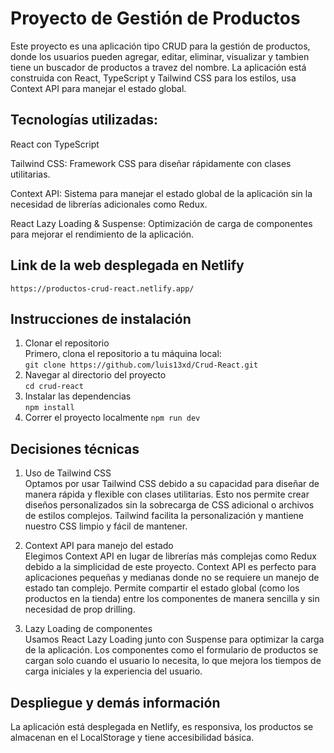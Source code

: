 # Proyecto de Gestión de Productos  
Este proyecto es una aplicación tipo CRUD para la gestión de productos, donde los usuarios pueden agregar, editar, eliminar, visualizar y tambien tiene un buscador de productos a travez del nombre. La aplicación está construida con React, TypeScript y Tailwind CSS para los estilos, usa Context API para manejar el estado global.  

## Tecnologías utilizadas:  
React con TypeScript  
  
Tailwind CSS: Framework CSS para diseñar rápidamente con clases utilitarias.  
  
Context API: Sistema para manejar el estado global de la aplicación sin la necesidad de librerías adicionales como Redux.  
  
React Lazy Loading & Suspense: Optimización de carga de componentes para mejorar el rendimiento de la aplicación.  
    
## Link de la web desplegada en Netlify
`https://productos-crud-react.netlify.app/`

  
## Instrucciones de instalación  
1. Clonar el repositorio  
Primero, clona el repositorio a tu máquina local:  
`git clone https://github.com/luis13xd/Crud-React.git`  
2. Navegar al directorio del proyecto   
`cd crud-react`  
3. Instalar las dependencias  
`npm install`  
4. Correr el proyecto localmente
`npm run dev`

##  Decisiones técnicas  
1. Uso de Tailwind CSS  
Optamos por usar Tailwind CSS debido a su capacidad para diseñar de manera rápida y flexible con clases utilitarias. Esto nos permite crear diseños personalizados sin la sobrecarga de CSS adicional o archivos de estilos complejos. Tailwind facilita la personalización y mantiene nuestro CSS limpio y fácil de mantener.  
  
2. Context API para manejo del estado  
Elegimos Context API en lugar de librerías más complejas como Redux debido a la simplicidad de este proyecto. Context API es perfecto para aplicaciones pequeñas y medianas donde no se requiere un manejo de estado tan complejo. Permite compartir el estado global (como los productos en la tienda) entre los componentes de manera sencilla y sin necesidad de prop drilling.  
  
3. Lazy Loading de componentes  
Usamos React Lazy Loading junto con Suspense para optimizar la carga de la aplicación. Los componentes como el formulario de productos se cargan solo cuando el usuario lo necesita, lo que mejora los tiempos de carga iniciales y la experiencia del usuario.  
  
## Despliegue  y demás información
La aplicación está desplegada en Netlify, es responsiva, los productos se almacenan en el LocalStorage y tiene accesibilidad básica.
